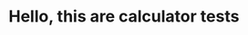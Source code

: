 #                                                                                                              Hello, this are calculator tests
